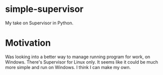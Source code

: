 # simple-supervisor

My take on Supervisor in Python.


# Motivation

Was looking into a better way to manage running program for work, on Windows.
There's Supervisor for Linux only. It seems like it could be much more simple
and run on Windows. I think I can make my own.
